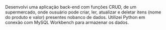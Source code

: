 Desenvolvi uma aplicação back-end com funções CRUD, de um supermercado, onde ousuário pode criar, ler, atualizar e deletar itens (nome do produto e valor) presentes nobanco de dados. Utilizei Python em conexão com MySQL Workbench para armazenar os
dados.
